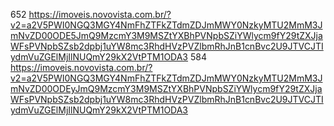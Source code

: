 652
https://imoveis.novovista.com.br/?v2=a2V5PWI0NGQ3MGY4NmFhZTFkZTdmZDJmMWY0NzkyMTU2MmM3JmNvZD00ODE5JmQ9MzcmY3M9MSZtYXBhPVNpbSZiYWlycm9fY29tZXJjaWFsPVNpbSZsb2dpbj1uYW8mc3RhdHVzPVZlbmRhJnB1cnBvc2U9JTVCJTIydmVuZGElMjIlNUQmY29kX2VtPTM1ODA3
584
https://imoveis.novovista.com.br/?v2=a2V5PWI0NGQ3MGY4NmFhZTFkZTdmZDJmMWY0NzkyMTU2MmM3JmNvZD00ODEyJmQ9MzcmY3M9MSZtYXBhPVNpbSZiYWlycm9fY29tZXJjaWFsPVNpbSZsb2dpbj1uYW8mc3RhdHVzPVZlbmRhJnB1cnBvc2U9JTVCJTIydmVuZGElMjIlNUQmY29kX2VtPTM1ODA3